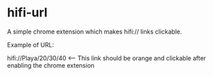 # hifi-url
A simple chrome extension which makes hifi:// links clickable.

Example of URL:

hifi://Playa/20/30/40 <-- This link should be orange and clickable after enabling the chrome extension
